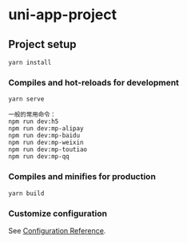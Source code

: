 # uni-app-project

## Project setup
```
yarn install
```

### Compiles and hot-reloads for development
```
yarn serve

一般的常用命令：
npm run dev:h5
npm run dev:mp-alipay
npm run dev:mp-baidu
npm run dev:mp-weixin
npm run dev:mp-toutiao
npm run dev:mp-qq

```

### Compiles and minifies for production
```
yarn build
```

### Customize configuration
See [Configuration Reference](https://cli.vuejs.org/config/).
